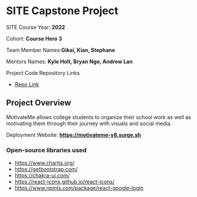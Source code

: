 # SITE Capstone Project

SITE Course Year: **2022**

Cohort: **Course Hero 3**

Team Member Names:**Gikai, Kian, Stephane**

Mentors Names: **Kyle Holt, Bryan Ngo, Andrew Lan**

Project Code Repository Links

* [Repo Link](https://github.com/Course-Hero-3/MotivateMe)

## Project Overview

MotivateMe allows college students to organize their school work as well as motivating them through their journey with visuals and social media.

Deployment Website: **https://motivateme-v8.surge.sh**

### Open-source libraries used

- https://www.chartjs.org/
- https://getbootstrap.com/
- https://chakra-ui.com/
- https://react-icons.github.io/react-icons/
- https://www.npmjs.com/package/react-google-login


